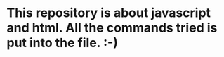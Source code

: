 This repository is about javascript and html.
All the commands tried is put into the file. :-)
=====
